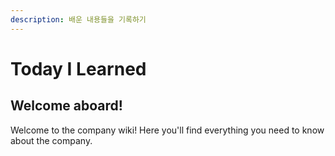 ```yaml
---
description: 배운 내용들을 기록하기
---
```


# Today I Learned

## Welcome aboard!

Welcome to the company wiki! Here you'll find everything you need to know about the company.
